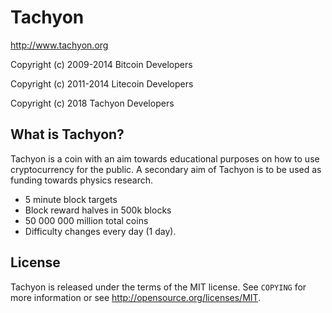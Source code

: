 Tachyon
========

http://www.tachyon.org

Copyright (c) 2009-2014 Bitcoin Developers

Copyright (c) 2011-2014 Litecoin Developers

Copyright (c) 2018      Tachyon Developers

What is Tachyon?
----------------

Tachyon is a coin with an aim towards educational purposes on how to use cryptocurrency for the public.
A secondary aim of Tachyon is to be used as funding towards physics research.
 - 5 minute block targets
 - Block reward halves in 500k blocks 
 - 50 000 000 million total coins
 - Difficulty changes every day (1 day).

License
-------

Tachyon is released under the terms of the MIT license. See `COPYING` for more
information or see http://opensource.org/licenses/MIT.





